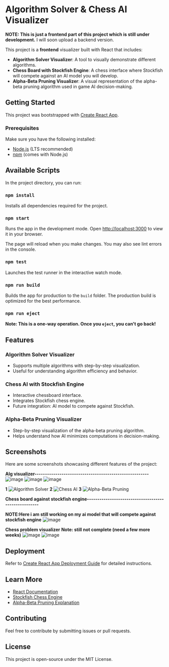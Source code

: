 # Algorithm Solver & Chess AI Visualizer

**NOTE: This is just a frontend part of this project which is still under development.** I will soon upload a backend version.

This project is a **frontend** visualizer built with React that includes:
- **Algorithm Solver Visualizer**: A tool to visually demonstrate different algorithms.
- **Chess Board with Stockfish Engine**: A chess interface where Stockfish will compete against an AI model you will develop.
- **Alpha-Beta Pruning Visualizer**: A visual representation of the alpha-beta pruning algorithm used in game AI decision-making.

## Getting Started

This project was bootstrapped with [Create React App](https://github.com/facebook/create-react-app).

### Prerequisites
Make sure you have the following installed:
- [Node.js](https://nodejs.org/) (LTS recommended)
- [npm](https://www.npmjs.com/) (comes with Node.js)

## Available Scripts

In the project directory, you can run:

### `npm install`
Installs all dependencies required for the project.

### `npm start`
Runs the app in the development mode. Open [http://localhost:3000](http://localhost:3000) to view it in your browser.

The page will reload when you make changes. You may also see lint errors in the console.

### `npm test`
Launches the test runner in the interactive watch mode.

### `npm run build`
Builds the app for production to the `build` folder. The production build is optimized for the best performance.

### `npm run eject`
**Note: This is a one-way operation. Once you `eject`, you can't go back!**

## Features

### Algorithm Solver Visualizer
- Supports multiple algorithms with step-by-step visualization.
- Useful for understanding algorithm efficiency and behavior.

### Chess AI with Stockfish Engine
- Interactive chessboard interface.
- Integrates Stockfish chess engine.
- Future integration: AI model to compete against Stockfish.

### Alpha-Beta Pruning Visualizer
- Step-by-step visualization of the alpha-beta pruning algorithm.
- Helps understand how AI minimizes computations in decision-making.

## Screenshots
Here are some screenshots showcasing different features of the project:

**Alg visualizer-------------------------------------------------------**
![image](https://github.com/user-attachments/assets/03576984-ed2e-4e42-bfb6-5f66af04c598)
![image](https://github.com/user-attachments/assets/ea5c99fe-a9b3-4d32-8bfc-9eb8ba787ffb)
![image](https://github.com/user-attachments/assets/396330a9-e1e8-4433-9d62-2bf85b8694e9)


**1**
![Algorithm Solver](screenshots/algorithm-visualizer.png)
**2**
![Chess AI](screenshots/chess-board.png)
**3**
![Alpha-Beta Pruning](screenshots/alpha-beta-pruning.png)

**Chess board against stockfish engine-----------------------------------------------------**

**NOTE:Here i am still working on my ai model that will compete against stockfish engine**
![image](https://github.com/user-attachments/assets/14c20f63-65e6-4ecb-8bfb-4d5487681edf)



**Chess problem visualizer** 
**Note: still not complete (need a few more weeks)**
![image](https://github.com/user-attachments/assets/ea7cd48b-7ae6-4b59-8e86-77ec1bc0c05d)
![image](https://github.com/user-attachments/assets/72b7898b-313d-4dbe-ab5d-b06289a90648)



## Deployment
Refer to [Create React App Deployment Guide](https://facebook.github.io/create-react-app/docs/deployment) for detailed instructions.

## Learn More
- [React Documentation](https://reactjs.org/)
- [Stockfish Chess Engine](https://stockfishchess.org/)
- [Alpha-Beta Pruning Explanation](https://en.wikipedia.org/wiki/Alpha%E2%80%93beta_pruning)

## Contributing
Feel free to contribute by submitting issues or pull requests. 

## License
This project is open-source under the MIT License.

